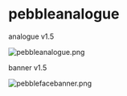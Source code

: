 # pebbleanalogue
analogue v1.5

![pebbleanalogue.png](http://www.edwarddam.com/images/pebbleanalogue.png)

banner v1.5

![pebblefacebanner.png](http://www.edwarddam.com/images/pebblefacebanner.png)
